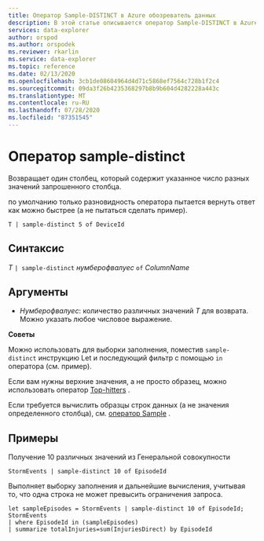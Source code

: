 ```yaml
---
title: Оператор Sample-DISTINCT в Azure обозреватель данных
description: В этой статье описывается оператор Sample-DISTINCT в Azure обозреватель данных.
services: data-explorer
author: orspod
ms.author: orspodek
ms.reviewer: rkarlin
ms.service: data-explorer
ms.topic: reference
ms.date: 02/13/2020
ms.openlocfilehash: 3cb1de08604964d4d71c5868ef7564c728b1f2c4
ms.sourcegitcommit: 09da3f26b4235368297b8b9b604d4282228a443c
ms.translationtype: MT
ms.contentlocale: ru-RU
ms.lasthandoff: 07/28/2020
ms.locfileid: "87351545"
---
```

# <a name="sample-distinct-operator"></a>Оператор sample-distinct

Возвращает один столбец, который содержит указанное число разных значений запрошенного столбца. 

по умолчанию только разновидность оператора пытается вернуть ответ как можно быстрее (а не пытаться сделать пример).

```kusto
T | sample-distinct 5 of DeviceId
```

## <a name="syntax"></a>Синтаксис

*T* `| sample-distinct` *нумберофвалуес* `of` *ColumnName*

## <a name="arguments"></a>Аргументы
* *Нумберофвалуес*: количество различных значений *T* для возврата. Можно указать любое числовое выражение.

**Советы**

 Можно использовать для выборки заполнения, поместив `sample-distinct` инструкцию Let и последующий фильтр с помощью `in` оператора (см. пример). 

 Если вам нужны верхние значения, а не просто образец, можно использовать оператор [Top-hitters](tophittersoperator.md) . 

 Если требуется вычислить образцы строк данных (а не значения определенного столбца), см. [оператор Sample](sampleoperator.md) .

## <a name="examples"></a>Примеры  

Получение 10 различных значений из Генеральной совокупности

<!-- csl: https://help.kusto.windows.net:443/Samples -->
```kusto
StormEvents | sample-distinct 10 of EpisodeId

```

Выполняет выборку заполнения и дальнейшие вычисления, учитывая то, что одна строка не может превысить ограничения запроса. 

<!-- csl: https://help.kusto.windows.net:443/Samples -->
```kusto
let sampleEpisodes = StormEvents | sample-distinct 10 of EpisodeId;
StormEvents 
| where EpisodeId in (sampleEpisodes) 
| summarize totalInjuries=sum(InjuriesDirect) by EpisodeId
```
